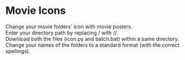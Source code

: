 # Movie Icons
Change your movie folders' icon with movie posters.  
Enter your directory path by replacing / with //.  
Download both the files (icon.py and batch.bat) within a same directory.  
Change your names of the folders to a standard format (with the correct spellings).  
